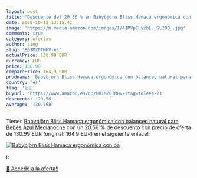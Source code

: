 ```yaml
---
layout: post
title: 'Descuento del 20.56 % en Babybjörn Bliss Hamaca ergonómica con ba'
date: 2020-10-12 13:15:41
image: 'https://m.media-amazon.com/images/I/41MVpELyzbL._SL200_.jpg'
comments: true
category: ofertas
author: ring
slug: 'B01MZ0TMHV-es'
actualPrice: 130.99 EUR
currency: EUR
price: 130.99
comparePrice: 164.9 EUR
prodname: 'Babybjörn Bliss Hamaca ergonómica con balanceo natural para Bebés  Azul Medianoche'
country: 'es'
flag: '🇪🇸'
buyurl: 'https://www.amazon.es/dp/B01MZ0TMHV/?tag=tolees-21'
descuento: '20.56'
average: '130.768'
---
```


Tienes [Babybjörn Bliss Hamaca ergonómica con balanceo natural para Bebés  Azul Medianoche](https://www.amazon.es/dp/B01MZ0TMHV/?tag=tolees-21) con un 20.56 % de descuento con precio de oferta de 130.99 EUR (original: 164.9 EUR) en el siguiente enlace!

[![Babybjörn Bliss Hamaca ergonómica con ba](https://m.media-amazon.com/images/I/41MVpELyzbL._SL200_.jpg)](https://www.amazon.es/dp/B01MZ0TMHV/?tag=tolees-21)

ℹ️:


[🛒 Accede a la oferta!!](https://www.amazon.es/dp/B01MZ0TMHV/?tag=tolees-21)
